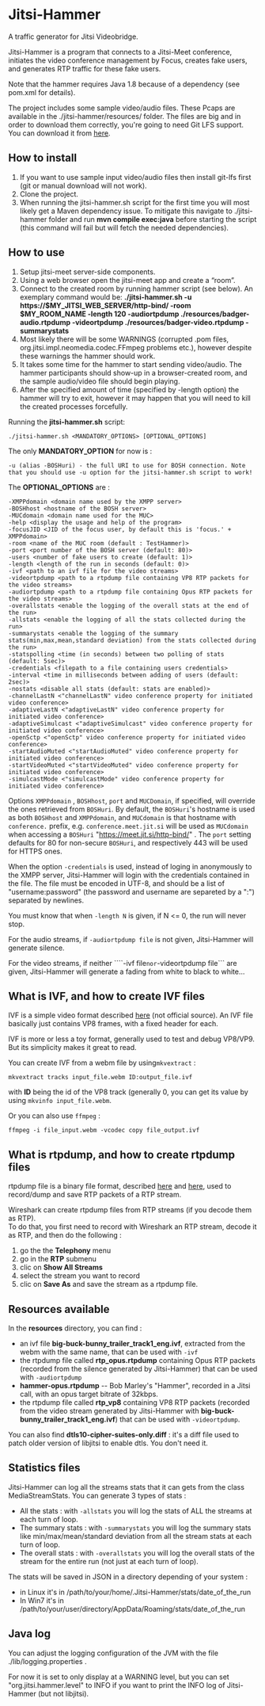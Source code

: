 # Jitsi-Hammer

A traffic generator for Jitsi Videobridge.

Jitsi-Hammer is a program that connects to a Jitsi-Meet conference, 
 initiates the video conference management by Focus,
 creates fake users, and generates RTP traffic for these fake users.  

Note that the hammer requires Java 1.8 because of a dependency (see pom.xml for details).

The project includes some sample video/audio files. These Pcaps are available in the ./jitsi-hammer/resources/ folder. The files are big and in order to download them correctly, you're going to need Git LFS support. You can download it from [here](https://git-lfs.github.com/).

## How to install
1. If you want to use sample input video/audio files then install git-lfs first (git or manual download will not work).
1. Clone the project.
1. When running the jitsi-hammer.sh script for the first time you will most likely get a Maven dependency issue. To mitigate this navigate to ./jitsi-hammer folder and run **mvn compile exec:java** before starting the script (this command will fail but will fetch the needed dependencies).

## How to use
1. Setup jitsi-meet server-side components.
1. Using a web browser open the jitsi-meet app and create a “room”.
1. Connect to the created room by running hammer script (see below). An exemplary command would be: **./jitsi-hammer.sh -u https://$MY_JITSI_WEB_SERVER/http-bind/ -room $MY_ROOM_NAME -length 120 -audiortpdump ./resources/badger-audio.rtpdump -videortpdump ./resources/badger-video.rtpdump -summarystats**
1. Most likely there will be some WARNINGS (corrupted .pom files, org.jitsi.impl.neomedia.codec.FFmpeg problems etc.), however despite these warnings the hammer should work. 
1. It takes some time for the hammer to start sending video/audio. The hammer participants should show-up in a browser-created room, and the sample audio/video file should begin playing. 
1. After the specified amount of time (specified by -length option) the hammer will try to exit, however it may happen that you will need to kill the created processes forcefully.

Running the **jitsi-hammer.sh** script:

```./jitsi-hammer.sh <MANDATORY_OPTIONS> [OPTIONAL_OPTIONS]```

The only **MANDATORY_OPTION** for now is :

```
-u (alias -BOSHuri) - the full URI to use for BOSH connection. Note that you should use -u option for the jitsi-hammer.sh script to work!
```

The **OPTIONAL_OPTIONS** are :
```
-XMPPdomain <domain name used by the XMPP server>
-BOSHhost <hostname of the BOSH server>
-MUCdomain <domain name used for the MUC>
-help <display the usage and help of the program>
-focusJID <JID of the focus user, by default this is 'focus.' + XMPPdomain>
-room <name of the MUC room (default : TestHammer)>
-port <port number of the BOSH server (default: 80)>
-users <number of fake users to create (default: 1)>
-length <length of the run in seconds (default: 0)>
-ivf <path to an ivf file for the video streams>
-videortpdump <path to a rtpdump file containing VP8 RTP packets for the video streams>
-audiortpdump <path to a rtpdump file containing Opus RTP packets for the video streams>
-overallstats <enable the logging of the overall stats at the end of the run>
-allstats <enable the logging of all the stats collected during the run>
-summarystats <enable the logging of the summary stats(min,max,mean,standard deviation) from the stats collected during the run>
-statspolling <time (in seconds) between two polling of stats (default: 5sec)>
-credentials <filepath to a file containing users credentials>
-interval <time in milliseconds between adding of users (default: 2sec)>
-nostats <disable all stats (default: stats are enabled)>
-channelLastN <"channelLastN" video conference property for initiated video conference>
-adaptiveLastN <"adaptiveLastN" video conference property for initiated video conference>
-adaptiveSimulcast <"adaptiveSimulcast" video conference property for initiated video conference>
-openSctp <"openSctp" video conference property for initiated video conference>
-startAudioMuted <"startAudioMuted" video conference property for initiated video conference>
-startVideoMuted <"startVideoMuted" video conference property for initiated video conference>
-simulcastMode <"simulcastMode" video conference property for initiated video conference>
```

Options ```XMPPdomain``` , ```BOSHhost```, ```port``` and ```MUCDomain```, if specified, will override the ones retrieved from ```BOSHuri```.
By default, the ```BOSHuri```'s hostname is used as both ```BOSHhost``` and ```XMPPdomain```, and ```MUCdomain``` is that hostname with ```conference.``` prefix, e.g. ```conference.meet.jit.si```
will be used as ```MUCdomain``` when accessing a ```BOSHuri``` "https://meet.jit.si/http-bind/" .
The ```port``` setting defaults for 80 for non-secure ```BOSHuri```, and respectively 443 will be used for HTTPS ones.

When the option ```-credentials``` is used, instead of loging in anonymously to the XMPP server, Jitsi-Hammer will login with the credentials contained in the file.
The file must be encoded in UTF-8, and should be a list of "username:password" (the password and username are separeted by a ":") separated by newlines.

You must know that when ```-length N``` is given, if N <= 0, the run will never stop.

For the audio streams, if ```-audiortpdump file``` is not given, Jitsi-Hammer will generate silence.

For the video streams, if neither ````-ivf file``` nor ```-videortpdump file``` are given, Jitsi-Hammer will generate a fading from white to black to white...

## What is IVF, and how to create IVF files
IVF is a simple video format described [here](http://wiki.multimedia.cx/index.php?title=IVF) (not official source). An IVF file basically just contains VP8 frames, with a fixed header for each.

IVF is more or less a toy format, generally used to test and debug VP8/VP9. But its simplicity makes it great to read.

You can create IVF from a webm file by using```mkvextract``` :
```
mkvextract tracks input_file.webm ID:output_file.ivf
```
with **ID** being the id of the VP8 track (generally 0, you can get its value by using ```mkvinfo input_file.webm```.

Or you can also use ```ffmpeg``` :
```
ffmpeg -i file_input.webm -vcodec copy file_output.ivf
```

## What is rtpdump, and how to create rtpdump files
rtpdump file is a binary file format, described [here](http://wiki.wireshark.org/rtpdump) and [here](http://www.cs.columbia.edu/irt/software/rtptools/), used to record/dump and save RTP packets of a RTP stream.

Wireshark can create rtpdump files from RTP streams (if you decode them as RTP).  
To do that, you first need to record with Wireshark an RTP stream, decode it as RTP, and then do the following :  
 1. go the the **Telephony** menu
 2. go in the **RTP** submenu
 3. clic on **Show All Streams**
 4. select the stream you want to record
 5. clic on **Save As** and save the stream as a rtpdump file.

## Resources available
In the **resources** directory, you can find :
 - an ivf file **big-buck-bunny_trailer_track1_eng.ivf**, extracted from the webm with the same name, that can be used with ```-ivf```
 - the rtpdump file called **rtp_opus.rtpdump** containing Opus RTP packets (recorded from the silence generated by Jitsi-Hammer) that can be used with ```-audiortpdump```
 - **hammer-opus.rtpdump** -- Bob Marley's "Hammer", recorded in a Jitsi call, with an opus target bitrate of 32kbps.
 - the rtpdump file called **rtp_vp8** containing VP8 RTP packets (recorded from the video stream generated by Jitsi-Hammer with **big-buck-bunny_trailer_track1_eng.ivf**) that can be used with ```-videortpdump```.

You can also find **dtls10-cipher-suites-only.diff** : it's a diff file used to patch older version of libjitsi to enable dtls. You don't need it.

## Statistics files
Jitsi-Hammer can log all the streams stats that it can gets from the class MediaStreamStats. You can generate 3 types of stats :
 - All the stats : with ```-allstats``` you will log the stats of ALL the streams at each turn of loop.
 - The summary stats : with ```-summarystats``` you will log the summary stats like min/max/mean/standard deviation from all the stream stats at each turn of loop.
 - The overall stats : with ```-overallstats``` you will log the overall stats of the stream for the entire run (not just at each turn of loop).

The stats will be saved in JSON in a directory depending of your system :
 - in Linux it's in /path/to/your/home/.Jitsi-Hammer/stats/date\_of\_the\_run
 - In Win7 it's in /path/to/your/user/directory/AppData/Roaming/stats/date\_of\_the\_run

## Java log
You can adjust the logging configuration of the JVM with the file ./lib/logging.properties .  

For now it is set to only display at a WARNING level, but you can set "org.jitsi.hammer.level" to INFO if you want to print the INFO log of Jitsi-Hammer (but not libjitsi).